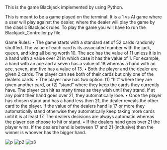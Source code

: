 This is the game Blackjack implemented by using Python.

This is meant to be a game played on the terminal. It is a 1 vs AI game where a user will play against the dealer, where the dealer will play the game by the classic Blackjack rules. To play the game you will have to run the Blackjack_Controller.py file. 

Game Rules:
• The game starts with a standard set of 52 cards randomly shuffled. The value of each card is its
associated number with the jack, queen, and king all being worth 10. The ace has the value of 11
unless it is in a hand with a value over 21 in which case it has the value of 1. For example, a hand with
an ace and a seven has a value of 18 whereas a hand with an ace, seven, and five has a value of 13.
• Both the player and the dealer are given 2 cards. The player can see both of their cards but only one
of the dealers cards.
• The player now has two option: (1) ”hit” where they are given another card, or (2) ”stand” where
they keep the cards they currently have. The player can hit as many times as they wish until they
stand. If at any point their hand goes over 21, they automatically lose.
• Once the player has chosen stand and has a hand less then 21, the dealer reveals the other card to
the player. If the value of the dealers hand is 17 or more they automatically stand otherwise they
automatically keep taking more cards until it is at least 17. The dealers decisions are always automatic
whereas the player can choose to hit or stand.
• If the dealers hand goes over 21 the player wins. If the dealers hand is between 17 and 21 (inclusive)
then the winner is whoever has the bigger hand.

![p](https://user-images.githubusercontent.com/35476666/125219406-88dc6f00-e279-11eb-9733-21c274d68378.PNG)
![p2](https://user-images.githubusercontent.com/35476666/125219250-5a5e9400-e279-11eb-88ac-93392071fc45.PNG)
![p3](https://user-images.githubusercontent.com/35476666/125219255-5af72a80-e279-11eb-9ce8-5afae4323985.PNG)
